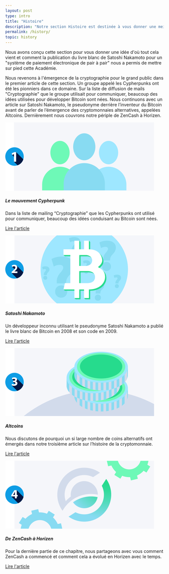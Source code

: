 ```yaml
---
layout: post
type: intro
title: "Histoire"
description: "Notre section Histoire est destinée à vous donner une meilleure idée d'où vient la technologie Blockchain"
permalink: /history/
topic: history
---
```


Nous avons conçu cette section pour vous donner une idée d'où tout cela vient et comment la publication du livre blanc de Satoshi Nakamoto pour un "système de paiement électronique de pair à pair" nous a permis de mettre sur pied cette Académie. 

Nous revenons à l'émergence de la cryptographie pour le grand public dans le premier article de cette section. Un groupe appelé les Cypherpunks ont été les pionniers dans ce domaine. Sur la liste de diffusion de mails "Cryptographie" que le groupe utilisait pour communiquer, beaucoup des idées utilisées pour développer Bitcoin sont nées. Nous continuons avec un article sur Satoshi Nakamoto, le pseudonyme derrière l’inventeur du Bitcoin avant de parler de l’émergence des cryptomonnaies alternatives, appelées Altcoins. Dernièrement nous couvrons notre périple de ZenCash à Horizen.


<div class="row mt-5">
    <div class="col-md-3">
        <a href="{{ site.baseurl }}{% post_url /history/2001-01-01-the-cypherpunk-movement %}">
            <img src="/assets/post_files/history/intro/cyberpunks.svg" alt="The Cypherpunk Movement" />
        </a>
    </div>
    <div class="col-md-9">
        <h5 class="intro-article-title">Le mouvement Cypherpunk</h5>
        <p class="mb-1">
            Dans la liste de mailing “Cryptographie” que les Cypherpunks ont utilisé pour communiquer, beaucoup des idées conduisant au Bitcoin sont nées.
        </p>
        <p class="mb-0">
            <a class="font-weight-bold" href="{{ site.baseurl }}{% post_url /history/2001-01-01-the-cypherpunk-movement %}">Lire l'article</a>
        </p>
    </div>
</div>

<div class="row mt-5">
    <div class="col-md-3">
        <a href="{{ site.baseurl }}{% post_url /history/2001-01-02-satoshi-nakamoto %}">
            <img src="/assets/post_files/history/intro/satoshi.svg" alt="Satoshi Nakamoto" />
        </a>
    </div>
    <div class="col-md-9">
        <h5 class="intro-article-title">Satoshi Nakamoto</h5>
        <p class="mb-1">
            Un développeur inconnu utilisant le pseudonyme Satoshi Nakamoto a publié le livre blanc de Bitcoin en 2008 et son code en 2009.
        </p>
        <p class="mb-0">
            <a class="font-weight-bold" href="{{ site.baseurl }}{% post_url /history/2001-01-02-satoshi-nakamoto %}">Lire l'article</a>
        </p>
    </div>
</div>

<div class="row mt-5">
    <div class="col-md-3">
        <a href="{{ site.baseurl }}{% post_url /history/2001-01-03-altcoins %}">
            <img src="/assets/post_files/history/intro/altcoin.svg" alt="Altcoins" />
        </a>
    </div>
    <div class="col-md-9">
        <h5 class="intro-article-title">Altcoins</h5>
        <p class="mb-1">
            Nous discutons de pourquoi un si large nombre de coins alternatifs ont émergés dans notre troisième article sur l’histoire de la cryptomonnaie.
        </p>
        <p class="mb-0">
            <a class="font-weight-bold" href="{{ site.baseurl }}{% post_url /history/2001-01-03-altcoins %}">Lire l'article</a>
        </p>
    </div>
</div>

<div class="row mt-5">
    <div class="col-md-3">
        <a href="{{ site.baseurl }}{% post_url /history/2001-01-04-from-zencash-to-horizen %}">
            <img src="/assets/post_files/history/intro/from_zencash.svg" alt="From ZenCash to Horizen" />
        </a>
    </div>
    <div class="col-md-9">
        <h5 class="intro-article-title">De ZenCash à Horizen</h5>
        <p class="mb-1">
            Pour la dernière partie de ce chapitre, nous partageons avec vous comment ZenCash a commencé et comment cela a évolué en Horizen avec le temps.
        </p>
        <p class="mb-0">
            <a class="font-weight-bold" href="{{ site.baseurl }}{% post_url /history/2001-01-04-from-zencash-to-horizen %}">Lire l'article</a>
        </p>
    </div>
</div>
